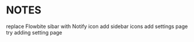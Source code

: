 # NOTES

replace Flowbite sibar with Notify icon
add sidebar icons
add settings page
try adding setting page
